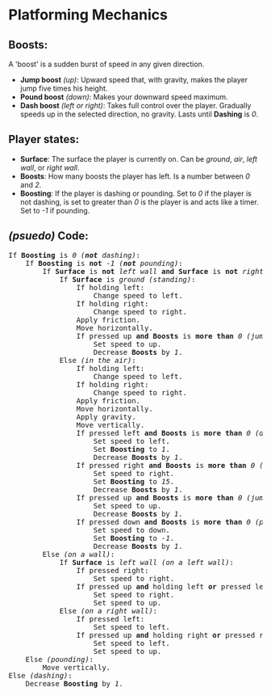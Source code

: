 # Platforming Mechanics
## Boosts:
A 'boost' is a sudden burst of speed in any given direction.

* **Jump boost** _(up)_: Upward speed that, with gravity, makes the player jump five times his height.
* **Pound boost** _(down)_: Makes your downward speed maximum.
* **Dash boost** _(left or right)_: Takes full control over the player. Gradually speeds up in the selected direction, no gravity. Lasts until **Dashing** is _0_.
## Player states:
* **Surface**: The surface the player is currently on. Can be _ground_, _air_, _left wall_, or _right wall_.
* **Boosts**: How many boosts the player has left. Is a number between _0_ and _2_.
* **Boosting**: If the player is dashing or pounding. Set to _0_ if the player is not dashing, is set to greater than _0_ is the player is and acts like a timer. Set to _-1_ if pounding.
## _(psuedo)_ Code:
<pre>
If <b>Boosting</b> is <i>0</i> <i>(<b>not</b> dashing)</i>:
	If <b>Boosting</b> is <b>not</b> <i>-1</i> <i>(<b>not</b> pounding)</i>:
		If <b>Surface</b> is <b>not</b> <i>left wall</i> <b>and</b> <b>Surface</b> is <b>not</b> <i>right wall</i> <i>(<b>not</b> on a wall)</i>:
			If <b>Surface</b> is <i>ground</i> <i>(standing)</i>:
				If holding left:
					Change speed to left.
				If holding right:
					Change speed to right.
				Apply friction.
				Move horizontally.
				If pressed up <b>and</b> <b>Boosts</b> is <b>more than</b> <i>0</i> <i>(jump boosting)</i>:
					Set speed to up.
					Decrease <b>Boosts</b> by <i>1</i>.
			Else <i>(in the air)</i>:
				If holding left:
					Change speed to left.
				If holding right:
					Change speed to right.
				Apply friction.
				Move horizontally.
				Apply gravity.
				Move vertically.
				If pressed left <b>and</b> <b>Boosts</b> is <b>more than</b> <i>0</i> <i>(dash boosting to the left)</i>:
					Set speed to left.
					Set <b>Boosting</b> to <i>1</i>.
					Decrease <b>Boosts</b> by <i>1</i>.
				If pressed right <b>and</b> <b>Boosts</b> is <b>more than</b> <i>0</i> <i>(dash boosting to the right)</i>:
					Set speed to right.
					Set <b>Boosting</b> to <i>15</i>.
					Decrease <b>Boosts</b> by <i>1</i>.
				If pressed up <b>and</b> <b>Boosts</b> is <b>more than</b> <i>0</i> <i>(jump boosting)</i>:
					Set speed to up.
					Decrease <b>Boosts</b> by <i>1</i>.
				If pressed down <b>and</b> <b>Boosts</b> is <b>more than</b> <i>0</i> <i>(pound boosting)</i>:
					Set speed to down.
					Set <b>Boosting</b> to <i>-1</i>.
					Decrease <b>Boosts</b> by <i>1</i>.
		Else <i>(on a wall)</i>:
			If <b>Surface</b> is <i>left wall</i> <i>(on a left wall)</i>:
				If pressed right:
					Set speed to right.
				If pressed up <b>and</b> holding left <b>or</b> pressed left:
					Set speed to right.
					Set speed to up.
			Else <i>(on a right wall)</i>:
				If pressed left:
					Set speed to left.
				If pressed up <b>and</b> holding right <b>or</b> pressed right:
					Set speed to left.
					Set speed to up.
	Else <i>(pounding)</i>:
		Move vertically.
Else <i>(dashing)</i>:
	Decrease <b>Boosting</b> by <i>1</i>.
</pre>